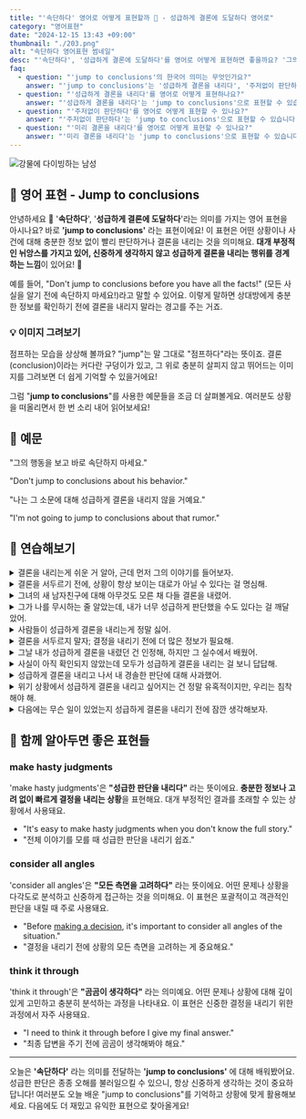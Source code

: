 ```yaml
---
title: "'속단하다' 영어로 어떻게 표현할까 🦘 - 성급하게 결론에 도달하다 영어로"
category: "영어표현"
date: "2024-12-15 13:43 +09:00"
thumbnail: "./203.png"
alt: "속단하다 영어표현 썸네일"
desc: "'속단하다', '성급하게 결론에 도달하다'를 영어로 어떻게 표현하면 좋을까요? '그의 행동을 보고 바로 속단하지 마세요.', '나는 그 소문에 대해 성급하게 결론을 내리지 않을 거예요.' 등을 영어로 표현하는 법을 배워봅시다. 다양한 예문을 통해서 연습하고 본인의 표현으로 만들어 보세요."
faq:
  - question: "'jump to conclusions'의 한국어 의미는 무엇인가요?"
    answer: "'jump to conclusions'는 '성급하게 결론을 내리다', '주저없이 판단하다', '미리 결론을 내리다' 등의 의미로 해석될 수 있습니다. 주어진 정보나 상황에 대해 충분히 고려하지 않고 빨리 결론을 내리는 것을 의미합니다."
  - question: "'성급하게 결론을 내리다'를 영어로 어떻게 표현하나요?"
    answer: "'성급하게 결론을 내리다'는 'jump to conclusions'으로 표현할 수 있습니다. 예를 들어, '그의 말을 듣고 성급하게 결론을 내리지 마'는 'Don't jump to conclusions based on what he said'로 말할 수 있습니다."
  - question: "'주저없이 판단하다'를 영어로 어떻게 표현할 수 있나요?"
    answer: "'주저없이 판단하다'는 'jump to conclusions'으로 표현할 수 있습니다. 예를 들어, '상황을 제대로 이해하기 전에 주저없이 판단하지 마'는 'Don't jump to conclusions without understanding the situation'으로 말할 수 있습니다."
  - question: "'미리 결론을 내리다'를 영어로 어떻게 표현할 수 있나요?"
    answer: "'미리 결론을 내리다'는 'jump to conclusions'으로 표현할 수 있습니다. 예를 들어, '그의 행동을 보고 미리 결론을 내리지 마'는 'Don't jump to conclusions based on his actions'로 표현할 수 있습니다."
---
```


![강물에 다이빙하는 남성](./203-1.jpg)

## 🌟 영어 표현 - Jump to conclusions

안녕하세요 👋 '**속단하다**', '**성급하게 결론에 도달하다**'라는 의미를 가지는 영어 표현을 아시나요? 바로 **'jump to conclusions'** 라는 표현이에요! 이 표현은 어떤 상황이나 사건에 대해 충분한 정보 없이 빨리 판단하거나 결론을 내리는 것을 의미해요. **대개 부정적인 뉘앙스를 가지고 있어, 신중하게 생각하지 않고 성급하게 결론을 내리는 행위를 경계하는 느낌**이 있어요! 🚦

예를 들어, "Don't jump to conclusions before you have all the facts!" (모든 사실을 알기 전에 속단하지 마세요!)라고 말할 수 있어요. 이렇게 말하면 상대방에게 충분한 정보를 확인하기 전에 결론을 내리지 말라는 경고를 주는 거죠.

### 💡 이미지 그려보기

점프하는 모습을 상상해 볼까요? "jump"는 말 그대로 "점프하다"라는 뜻이죠. 결론(conclusion)이라는 커다란 구덩이가 있고, 그 위로 충분히 살피지 않고 뛰어드는 이미지를 그려보면 더 쉽게 기억할 수 있을거에요!

그럼 "**jump to conclusions**"를 사용한 예문들을 조금 더 살펴볼게요. 여러분도 상황을 떠올리면서 한 번 소리 내어 읽어보세요!

## 📖 예문

"그의 행동을 보고 바로 속단하지 마세요."

"Don't jump to conclusions about his behavior."

"나는 그 소문에 대해 성급하게 결론을 내리지 않을 거예요."

"I'm not going to jump to conclusions about that rumor."

## 💬 연습해보기

<details>
<summary>결론을 내리는게 쉬운 거 알아, 근데 먼저 그의 이야기를 들어보자.</summary>
<span>I know it's easy to jump to conclusions, but let's hear his side of the story first.</span>
</details>

<details>
<summary>결론을 서두르기 전에, 상황이 항상 보이는 대로가 아닐 수 있다는 걸 명심해.</summary>
<span>Before you jump to conclusions, remember that things aren't always as they seem.</span>
</details>

<details>
<summary>그녀의 새 남자친구에 대해 아무것도 모른 채 다들 결론을 내렸어.</summary>
<span>Everyone jumped to conclusions about her new boyfriend without knowing anything about him.</span>
</details>

<details>
<summary>그가 나를 무시하는 줄 알았는데, 내가 너무 성급하게 판단했을 수도 있다는 걸 깨달았어.</summary>
<span>I thought he was ignoring me, but I <a href="/blog/in-english/166.realize/">realized</a> I might have jumped to conclusions.</span>
</details>

<details>
<summary>사람들이 성급하게 결론을 내리는게 정말 싫어.</summary>
<span>I hate it when people jump to conclusions</span>
</details>

<details>
<summary>결론을 서두르지 말자; 결정을 내리기 전에 더 많은 정보가 필요해.</summary>
<span>Let's not jump to conclusions; we need more information before we decide anything.</span>
</details>

<details>
<summary>그날 내가 성급하게 결론을 내렸던 건 인정해, 하지만 그 실수에서 배웠어.</summary>
<span>I admit I jumped to conclusions that day, but I <a href="/blog/in-english/245.learn/">learned</a> from that mistake.</span>
</details>

<details>
<summary>사실이 아직 확인되지 않았는데 모두가 성급하게 결론을 내리는 걸 보니 답답해.</summary>
<span>It’s frustrating to see everyone jumping to conclusions when the facts aren’t in yet.</span>
</details>

<details>
<summary>성급하게 결론을 내리고 나서 내 경솔한 판단에 대해 사과했어.</summary>
<span>I jumped to conclusions and <a href="/blog/vocab-1/039.end-up/">ended up</a> apologizing for my rash judgment.</span>
</details>

<details>
<summary>위기 상황에서 성급하게 결론을 내리고 싶어지는 건 정말 유혹적이지만, 우리는 침착해야 해.</summary>
<span>It’s so <a href="/blog/vocab-1/019.tempting/">tempting</a> to jump to conclusions in a crisis, but we need to stay calm.</span>
</details>

<details>
<summary>다음에는 무슨 일이 있었는지 성급하게 결론을 내리기 전에 잠깐 생각해보자.</summary>
<span>Next time, let’s take a moment before we jump to conclusions about what happened.</span>
</details>

## 🤝 함께 알아두면 좋은 표현들

### make hasty judgments

'make hasty judgments'은 **"성급한 판단을 내리다"** 라는 뜻이에요. **충분한 정보나 고려 없이 빠르게 결정을 내리는 상황**을 표현해요. 대개 부정적인 결과를 초래할 수 있는 상황에서 사용돼요.

- "It's easy to make hasty judgments when you don't know the full story."
- "전체 이야기를 모를 때 성급한 판단을 내리기 쉽죠."

### consider all angles

'consider all angles'은 **"모든 측면을 고려하다"** 라는 뜻이에요. 어떤 문제나 상황을 다각도로 분석하고 신중하게 접근하는 것을 의미해요. 이 표현은 포괄적이고 객관적인 판단을 내릴 때 주로 사용돼요.

- "Before [making a decision](/blog/vocab-1/010.make-a-decision/), it's important to consider all angles of the situation."
- "결정을 내리기 전에 상황의 모든 측면을 고려하는 게 중요해요."

### think it through

'think it through'은 **"곰곰이 생각하다"** 라는 의미예요. 어떤 문제나 상황에 대해 깊이 있게 고민하고 충분히 분석하는 과정을 나타내요. 이 표현은 신중한 결정을 내리기 위한 과정에서 자주 사용돼요.

- "I need to think it through before I give my final answer."
- "최종 답변을 주기 전에 곰곰이 생각해봐야 해요."

---

오늘은 **'속단하다'** 라는 의미를 전달하는 **'jump to conclusions'** 에 대해 배워봤어요. 성급한 판단은 종종 오해를 불러일으킬 수 있으니, 항상 신중하게 생각하는 것이 중요하답니다! 여러분도 오늘 배운 "jump to conclusions"를 기억하고 상황에 맞게 활용해보세요. 다음에도 더 재밌고 유익한 표현으로 찾아올게요!
